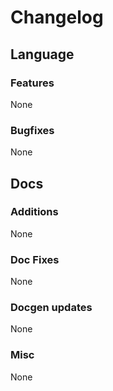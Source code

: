 # Changelog
## Language
### Features
None
### Bugfixes
None

## Docs
### Additions
None
### Doc Fixes
None
### Docgen updates
None

### Misc
None
